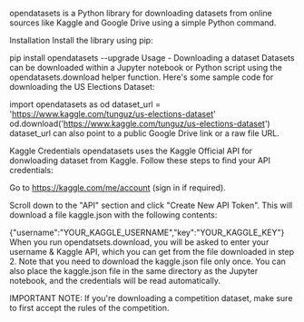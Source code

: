 opendatasets is a Python library for downloading datasets from online sources like Kaggle and Google Drive using a simple Python command.


Installation
Install the library using pip:


pip install opendatasets --upgrade
Usage - Downloading a dataset
Datasets can be downloaded within a Jupyter notebook or Python script using the opendatasets.download helper function. Here's some sample code for downloading the US Elections Dataset:


import opendatasets as od
dataset_url = 'https://www.kaggle.com/tunguz/us-elections-dataset'
od.download('https://www.kaggle.com/tunguz/us-elections-dataset')
dataset_url can also point to a public Google Drive link or a raw file URL.

Kaggle Credentials
opendatasets uses the Kaggle Official API for donwloading dataset from Kaggle. Follow these steps to find your API credentials:

Go to https://kaggle.com/me/account (sign in if required).

Scroll down to the "API" section and click "Create New API Token". This will download a file kaggle.json with the following contents:

{"username":"YOUR_KAGGLE_USERNAME","key":"YOUR_KAGGLE_KEY"}
When you run opendatsets.download, you will be asked to enter your username & Kaggle API, which you can get from the file downloaded in step 2.
Note that you need to download the kaggle.json file only once. You can also place the kaggle.json file in the same directory as the Jupyter notebook, and the credentials will be read automatically.

IMPORTANT NOTE: If you're downloading a competition dataset, make sure to first accept the rules of the competition.
